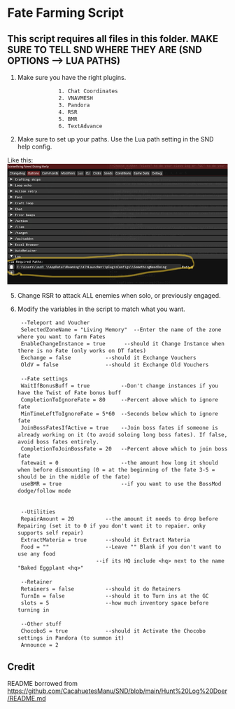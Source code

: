 # Fate Farming Script

## This script requires all files in this folder. MAKE SURE TO TELL SND WHERE THEY ARE (SND OPTIONS --> LUA PATHS)

1. Make sure you have the right plugins.
   
					1. Chat Coordinates
					2. VNAVMESH
					3. Pandora
					4. RSR
					5. BMR
					6. TextAdvance

3. Make sure to set up your paths. Use the Lua path setting in the SND help config.
   
Like this:
![screenshot](https://github.com/CacahuetesManu/SND/blob/main/Docs/LuaPaths.png)

5. Change RSR to attack ALL enemies when solo, or previously engaged.

6. Modify the variables in the script to match what you want.
   ```
	--Teleport and Voucher
	SelectedZoneName = "Living Memory"  --Enter the name of the zone where you want to farm Fates
	EnableChangeInstance = true      --should it Change Instance when there is no Fate (only works on DT fates)
	Exchange = false           --should it Exchange Vouchers
	OldV = false               --should it Exchange Old Vouchers

	--Fate settings
	WaitIfBonusBuff = true          --Don't change instances if you have the Twist of Fate bonus buff
	CompletionToIgnoreFate = 80     --Percent above which to ignore fate
	MinTimeLeftToIgnoreFate = 5*60  --Seconds below which to ignore fate
	JoinBossFatesIfActive = true    --Join boss fates if someone is already working on it (to avoid soloing long boss fates). If false, avoid boss fates entirely.
	CompletionToJoinBossFate = 20   --Percent above which to join boss fate
	fatewait = 0                    --the amount how long it should when before dismounting (0 = at the beginning of the fate 3-5 = should be in the middle of the fate)
	useBMR = true                   --if you want to use the BossMod dodge/follow mode


	--Utilities
	RepairAmount = 20          --the amount it needs to drop before Repairing (set it to 0 if you don't want it to repaier. onky supports self repair)
	ExtractMateria = true      --should it Extract Materia
	Food = ""                  --Leave "" Blank if you don't want to use any food
							--if its HQ include <hq> next to the name "Baked Eggplant <hq>"

	--Retainer
	Retainers = false          --should it do Retainers
	TurnIn = false             --should it to Turn ins at the GC
	slots = 5                  --how much inventory space before turning in

	--Other stuff
	ChocoboS = true            --should it Activate the Chocobo settings in Pandora (to summon it)
	Announce = 2
   ```

## Credit
README borrowed from https://github.com/CacahuetesManu/SND/blob/main/Hunt%20Log%20Doer/README.md